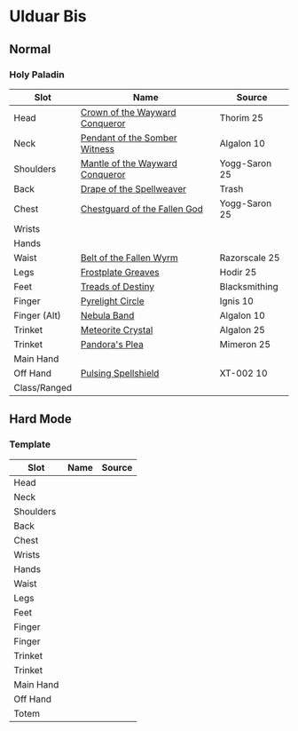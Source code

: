 # Ulduar Bis

## Normal


### Holy Paladin

|  Slot           | Name                                                                                   | Source                     |
|-----------------|--------------------------------------------------------------------------------------- |----------------------------|
| Head            | [Crown of the Wayward Conqueror](https://wotlk.evowow.com/?item=45638)                 | Thorim 25                  |
| Neck            | [Pendant of the Somber Witness](https://wotlk.evowow.com/?item=46047)                  | Algalon 10                 |
| Shoulders       | [Mantle of the Wayward Conqueror](https://wotlk.evowow.com/?item=45656)                | Yogg-Saron 25              |
| Back            | [Drape of the Spellweaver](https://wotlk.evowow.com/?item=46341)                       | Trash                      |
| Chest           | [Chestguard of the Fallen God](https://wotlk.evowow.com/?item=45531)                   | Yogg-Saron 25              |
| Wrists          |                                                                                        |                            |
| Hands           |                                                                                        |                            |
| Waist           | [Belt of the Fallen Wyrm](https://wotlk.evowow.com/?item=45151)                        | Razorscale 25              |
| Legs            | [Frostplate Greaves](https://wotlk.evowow.com/?item=45452)                             | Hodir 25                   |
| Feet            | [Treads of Destiny](https://wotlk.evowow.com/?item=45561)                              | Blacksmithing              |
| Finger          | [Pyrelight Circle](https://wotlk.evowow.com/?item=45168)                               | Ignis 10                   |
| Finger (Alt)    | [Nebula Band](https://wotlk.evowow.com/?item=46046)                                    | Algalon 10                 |
| Trinket         | [Meteorite Crystal](https://wotlk.evowow.com/?item=46051)                              | Algalon 25                 |
| Trinket         | [Pandora's Plea](https://wotlk.evowow.com/?item=45490)                                 | Mimeron 25                 |
| Main Hand       |                                                                                        |                            |
| Off Hand        | [Pulsing Spellshield](https://wotlk.evowow.com/?item=45682)                            | XT-002 10                  |
| Class/Ranged    |                                                                                        |                            |

## Hard Mode

### Template
|  Slot           | Name                                                                                   | Source                     |
|-----------------|--------------------------------------------------------------------------------------- |----------------------------|
| Head            | []()                                                                                   |                            |
| Neck            | []()                                                                                   |                            |
| Shoulders       | []()                                                                                   |                            |
| Back            | []()                                                                                   |                            |
| Chest           | []()                                                                                   |                            |
| Wrists          | []()                                                                                   |                            |
| Hands           | []()                                                                                   |                            |
| Waist           | []()                                                                                   |                            |
| Legs            | []()                                                                                   |                            |
| Feet            | []()                                                                                   |                            |
| Finger          | []()                                                                                   |                            |
| Finger          | []()                                                                                   |                            |
| Trinket         | []()                                                                                   |                            |
| Trinket         | []()                                                                                   |                            |
| Main Hand       | []()                                                                                   |                            |
| Off Hand        | []()                                                                                   |                            |
| Totem           | []()                                                                                   |                            |
